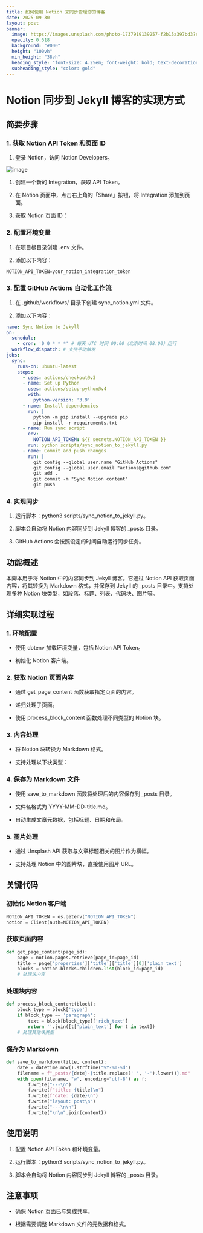 ```yaml
---
title: 如何使用 Notion 来同步管理你的博客
date: 2025-09-30
layout: post
banner:
  image: https://images.unsplash.com/photo-1737919139257-f2b15a397bd3?crop=entropy&cs=tinysrgb&fit=max&fm=jpg&ixid=M3w2OTIwMzJ8MHwxfHJhbmRvbXx8fHx8fHx8fDE3NTkyMDYzMzd8&ixlib=rb-4.1.0&q=80&w=1080
  opacity: 0.618
  background: "#000"
  height: "100vh"
  min_height: "38vh"
  heading_style: "font-size: 4.25em; font-weight: bold; text-decoration: underline"
  subheading_style: "color: gold"
---
```


# Notion 同步到 Jekyll 博客的实现方式

## 简要步骤

### 1. 获取 Notion API Token 和页面 ID

1. 登录 Notion，访问 Notion Developers。

![image](https://prod-files-secure.s3.us-west-2.amazonaws.com/a7a0cc5a-89b9-4cda-8686-1fba0ca52f40/d19c1afe-dea5-4312-9333-786b0ba83054/image.png?X-Amz-Algorithm=AWS4-HMAC-SHA256&X-Amz-Content-Sha256=UNSIGNED-PAYLOAD&X-Amz-Credential=ASIAZI2LB4665QN5ZQ7J%2F20250930%2Fus-west-2%2Fs3%2Faws4_request&X-Amz-Date=20250930T042536Z&X-Amz-Expires=3600&X-Amz-Security-Token=IQoJb3JpZ2luX2VjEFwaCXVzLXdlc3QtMiJIMEYCIQCdIE4pJYvKt3dMHeVcq9MZatUXCf24V8CrKibg%2BBI1FwIhAJkAlzqXayHYzb33VSq3FTNGe%2Fk2WXKxiKTda88TRLIPKogECOX%2F%2F%2F%2F%2F%2F%2F%2F%2F%2FwEQABoMNjM3NDIzMTgzODA1Igxfkga%2FDTvpyKlFoQ0q3AO%2FF2r4JU22RN3qxjV2rn55aeiBgM3RnsG1CBBOwI4662ke%2Fkbb1pXss2ouOle%2FlOqiD%2B4lbvFrEra%2BHTms0q0D7vY6mWz9MYx6U3Wx%2FaA5XnrJNsa9845W%2BmKWX1sNFN459mSOw1HStao%2BEvyoWT2nlLroshpEGNPuTH4dNzamei6%2BIQFwjSd4I%2FMIgtjkqyMC3iYSazxg87ifpnhRqgf9nVH4rBICDecdl8EbmQknyptBRjXrSwlRG9no9jxGlIgWc5ml2c%2FjrLaEH%2Bed7qVs7YJwaF9oFf4EJ1XO2R5ejzYWTWjou1J00ELlJMqELs8xjzC0O8VfDOie25QgggUAueDHoNqJiUmoc1BaeKXb6Fos3WiYjVI0CWauod3aRN2Axn%2Bn8wn5Az09wa1tfb1ni%2BU%2FyhVtzI%2FFq0lpdU7hAtQu7rhm8ZvBhUfSoMwZuYlI1n0mqTijxx8opyciX5DvLHMTaoA0GY7vxM%2Bo1FvZtOb8RMPel5Rr7ezlor6551KosgSZI%2Fye5G4OaNpj381KF0VQCAHUmmejv3rC8A1RWQ3KQDPIkt3oE2FASwYMYz7UP1SbFUMFI4T7FGJ3Y22vmrK0iEFY4yli2Gfezbv4N%2FRFAItjVGRfHGqj%2BDDjnu3GBjqkASAATFe7H1vA92%2Bs4JPfSbtH9EQZr%2BUqHpDwrL8XALgOcT7nwdKm2xXRIzKMo%2FygSMsTeRMivVjW6%2Bmljm82PpWKSYZ%2BC8eLGXLNovEL2eJIC8j2KZdftvvZtVSVmiAO%2BTMagY1eAUo7AGRSsqT0jf6tsU3%2FkGKzFdVJddzJ%2Fs09UIWLowYKcScLSRWrgvi08J6iEf41g2coZhWT95vw2EwSdj8g&X-Amz-Signature=5cf0dba50b0ae36efa8e1c8fa6209d7cc6a93bcd25579e28dcffc2576e00cb1a&X-Amz-SignedHeaders=host&x-amz-checksum-mode=ENABLED&x-id=GetObject)

1. 创建一个新的 Integration，获取 API Token。

1. 在 Notion 页面中，点击右上角的「Share」按钮，将 Integration 添加到页面。

1. 获取 Notion 页面 ID：


### 2. 配置环境变量

1. 在项目根目录创建 .env 文件。

1. 添加以下内容：

```javascript
NOTION_API_TOKEN=your_notion_integration_token
```

### 3. 配置 GitHub Actions 自动化工作流

1. 在 .github/workflows/ 目录下创建 sync_notion.yml 文件。

1. 添加以下内容：

```yaml
name: Sync Notion to Jekyll
on:
  schedule:
    - cron: '0 0 * * *' # 每天 UTC 时间 00:00（北京时间 08:00）运行
  workflow_dispatch: # 支持手动触发
jobs:
  sync:
    runs-on: ubuntu-latest
    steps:
      - uses: actions/checkout@v3
      - name: Set up Python
        uses: actions/setup-python@v4
        with:
          python-version: '3.9'
      - name: Install dependencies
        run: |
          python -m pip install --upgrade pip
          pip install -r requirements.txt
      - name: Run sync script
        env:
          NOTION_API_TOKEN: ${{ secrets.NOTION_API_TOKEN }}
        run: python scripts/sync_notion_to_jekyll.py
      - name: Commit and push changes
        run: |
          git config --global user.name "GitHub Actions"
          git config --global user.email "actions@github.com"
          git add .
          git commit -m "Sync Notion content"
          git push
```

### 4. 实现同步

1. 运行脚本：python3 scripts/sync_notion_to_jekyll.py。

1. 脚本会自动将 Notion 内容同步到 Jekyll 博客的 _posts 目录。

1. GitHub Actions 会按照设定的时间自动运行同步任务。

## 功能概述

本脚本用于将 Notion 中的内容同步到 Jekyll 博客。它通过 Notion API 获取页面内容，将其转换为 Markdown 格式，并保存到 Jekyll 的 _posts 目录中。支持处理多种 Notion 块类型，如段落、标题、列表、代码块、图片等。

## 详细实现过程

### 1. 环境配置

- 使用 dotenv 加载环境变量，包括 Notion API Token。

- 初始化 Notion 客户端。

### 2. 获取 Notion 页面内容

- 通过 get_page_content 函数获取指定页面的内容。

- 递归处理子页面。

- 使用 process_block_content 函数处理不同类型的 Notion 块。

### 3. 内容处理

- 将 Notion 块转换为 Markdown 格式。

- 支持处理以下块类型：


### 4. 保存为 Markdown 文件

- 使用 save_to_markdown 函数将处理后的内容保存到 _posts 目录。

- 文件名格式为 YYYY-MM-DD-title.md。

- 自动生成文章元数据，包括标题、日期和布局。

### 5. 图片处理

- 通过 Unsplash API 获取与文章标题相关的图片作为横幅。

- 支持处理 Notion 中的图片块，直接使用图片 URL。

## 关键代码

### 初始化 Notion 客户端

```python
NOTION_API_TOKEN = os.getenv("NOTION_API_TOKEN")
notion = Client(auth=NOTION_API_TOKEN)
```

### 获取页面内容

```python
def get_page_content(page_id):
    page = notion.pages.retrieve(page_id=page_id)
    title = page['properties']['title']['title'][0]['plain_text']
    blocks = notion.blocks.children.list(block_id=page_id)
    # 处理块内容
```

### 处理块内容

```python
def process_block_content(block):
    block_type = block['type']
    if block_type == 'paragraph':
        text = block[block_type]['rich_text']
        return ''.join([t['plain_text'] for t in text])
    # 处理其他块类型
```

### 保存为 Markdown

```python
def save_to_markdown(title, content):
    date = datetime.now().strftime("%Y-%m-%d")
    filename = f"_posts/{date}-{title.replace(' ', '-').lower()}.md"
    with open(filename, "w", encoding="utf-8") as f:
        f.write("---\n")
        f.write(f"title: {title}\n")
        f.write(f"date: {date}\n")
        f.write("layout: post\n")
        f.write("---\n\n")
        f.write("\n\n".join(content))
```

## 使用说明

1. 配置 Notion API Token 和环境变量。

1. 运行脚本：python3 scripts/sync_notion_to_jekyll.py。

1. 脚本会自动将 Notion 内容同步到 Jekyll 博客的 _posts 目录。

## 注意事项

- 确保 Notion 页面已与集成共享。

- 根据需要调整 Markdown 文件的元数据和格式。